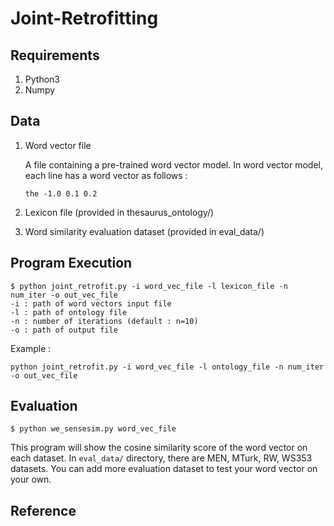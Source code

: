 # Joint-Retrofitting

## Requirements
1. Python3
2. Numpy

## Data
1. Word vector file

    A file containing a pre-trained word vector model. In word vector model, each line has a word vector as follows :

    `the -1.0 0.1 0.2`
2. Lexicon file (provided in thesaurus_ontology/)
3. Word similarity evaluation dataset (provided in eval_data/)

## Program Execution

```
$ python joint_retrofit.py -i word_vec_file -l lexicon_file -n num_iter -o out_vec_file
-i : path of word vectors input file
-l : path of ontology file
-n : number of iterations (default : n=10)
-o : path of output file
```

Example : 
```
python joint_retrofit.py -i word_vec_file -l ontology_file -n num_iter -o out_vec_file
```

## Evaluation

```
$ python we_sensesim.py word_vec_file
```
This program will show the cosine similarity score of the word vector on each dataset.
In `eval_data/` directory, there are MEN, MTurk, RW, WS353 datasets. You can add more evaluation dataset to test your word vector on your own.


## Reference

